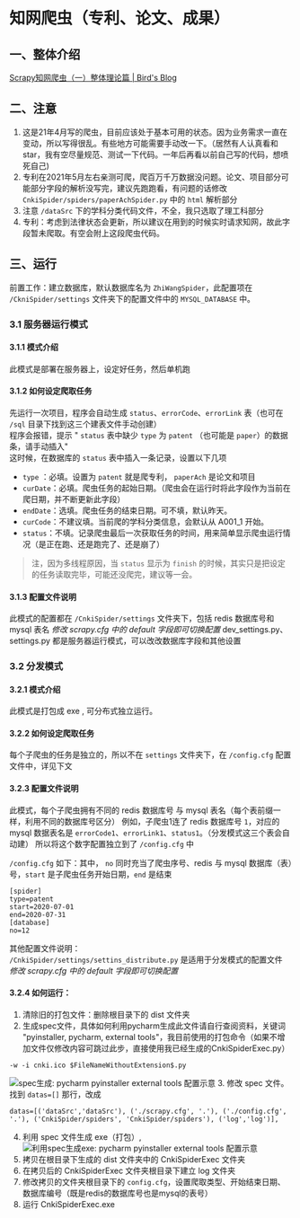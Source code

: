 # 知网爬虫（专利、论文、成果）

## 一、整体介绍

[Scrapy知网爬虫（一）整体理论篇 | Bird's Blog](https://blog.aflybird.cn/2021/07/Scrapy%E7%9F%A5%E7%BD%91%E7%88%AC%E8%99%AB%EF%BC%88%E4%B8%80%EF%BC%89%E6%95%B4%E4%BD%93%E7%90%86%E8%AE%BA%E7%AF%87/)

## 二、注意
1. 这是21年4月写的爬虫，目前应该处于基本可用的状态。因为业务需求一直在变动，所以写得很乱。有些地方可能需要手动改一下。（居然有人认真看和star，我有空尽量规范、测试一下代码。一年后再看以前自己写的代码，想喷死自己)
2. 专利在2021年5月左右亲测可爬，爬百万千万数据没问题。论文、项目部分可能部分字段的解析没写完，建议先跑跑看，有问题的话修改 `CnkiSpider/spiders/paperAchSpider.py` 中的 `html` 解析部分
3. 注意 `/dataSrc` 下的学科分类代码文件，不全，我只选取了理工科部分
4. 专利：考虑到法律状态会更新，所以建议在用到的时候实时请求知网，故此字段暂未爬取。有空会附上这段爬虫代码。
## 三、运行
前置工作：建立数据库，默认数据库名为 `ZhiWangSpider`，此配置项在 `/CkniSpider/settings` 文件夹下的配置文件中的 `MYSQL_DATABASE` 中。  

### 3.1 服务器运行模式
#### 3.1.1 模式介绍
此模式是部署在服务器上，设定好任务，然后单机跑
#### 3.1.2 如何设定爬取任务
先运行一次项目，程序会自动生成 `status`、`errorCode`、`errorLink` 表（也可在 `/sql` 目录下找到这三个建表文件手动创建）  
程序会报错，提示 " `status` 表中缺少 `type` 为 `patent` （也可能是 `paper`）的数据条，请手动插入"  
这时候，在数据库的 `status` 表中插入一条记录，设置以下几项  
* `type` ：必填。设置为 `patent` 就是爬专利， `paperAch` 是论文和项目
* `curDate`：必填。爬虫任务的起始日期。（爬虫会在运行时将此字段作为当前在爬日期，并不断更新此字段）  
* `endDate`：选填。爬虫任务的结束日期。可不填，默认昨天。
* `curCode`：不建议填。当前爬的学科分类信息，会默认从 A001_1 开始。
* `status`：不填。记录爬虫最后一次获取任务的时间，用来简单显示爬虫运行情况（是正在跑、还是跑完了、还是崩了）
> 注，因为多线程原因，当 `status` 显示为 `finish` 的时候，其实只是把设定的任务读取完毕，可能还没爬完，建议等一会。
#### 3.1.3 配置文件说明
此模式的配置都在 `/CnkiSpider/settings` 文件夹下，包括 redis 数据库号和 mysql 表名
*修改 scrapy.cfg 中的 default 字段即可切换配置*
dev_settings.py、settings.py 都是服务器运行模式，可以改改数据库字段和其他设置

### 3.2 分发模式
#### 3.2.1 模式介绍
此模式是打包成 exe , 可分布式独立运行。
#### 3.2.2 如何设定爬取任务
每个子爬虫的任务是独立的，所以不在 `settings` 文件夹下，在 `/config.cfg` 配置文件中，详见下文  
#### 3.2.3 配置文件说明
此模式，每个子爬虫拥有不同的 redis 数据库号 与 mysql 表名（每个表前缀一样，利用不同的数据库号区分）
例如，子爬虫1连了 redis 数据库号 `1`，对应的 mysql 数据表名是 `errorCode1`、`errorLink1`、`status1`。（分发模式这三个表会自动建）
所以将这个数字配置独立到了 `/config.cfg` 中  

`/config.cfg` 如下：其中， `no` 同时充当了爬虫序号、redis 与 mysql 数据库（表）号，`start` 是子爬虫任务开始日期，`end` 是结束  
```config
[spider]
type=patent
start=2020-07-01
end=2020-07-31
[database]
no=12

```

其他配置文件说明：  
`/CnkiSpider/settings/settins_distribute.py` 是适用于分发模式的配置文件  
*修改 scrapy.cfg 中的 default 字段即可切换配置*  

#### 3.2.4 如何运行：
1. 清除旧的打包文件：删除根目录下的 dist 文件夹
2. 生成spec文件，具体如何利用pycharm生成此文件请自行查阅资料，关键词 "pyinstaller, pycharm, external tools"，我目前使用的打包命令（如果不增加文件仅修改内容可跳过此步，直接使用我已经生成的CnkiSpiderExec.py）
```shell script
-w -i cnki.ico $FileNameWithoutExtension$.py
```
![spec生成: pycharm pyinstaller external tools 配置示意](https://tcualhp-notes.oss-cn-hangzhou.aliyuncs.com/img/1624277583.jpg)
3. 修改 spec 文件。找到 `datas=[]` 那行，改成
```shell script
datas=[('dataSrc','dataSrc'), ('./scrapy.cfg', '.'), ('./config.cfg', '.'), ('CnkiSpider/spiders', 'CnkiSpider/spiders'), ('log','log')],
```
4. 利用 spec 文件生成 exe（打包）,
![利用spec生成exe: pycharm pyinstaller external tools 配置示意](https://tcualhp-notes.oss-cn-hangzhou.aliyuncs.com/img/image-20210621201507728.png)
5. 拷贝在根目录下生成的 dist 文件夹中的 CnkiSpiderExec 文件夹
6. 在拷贝后的 CnkiSpiderExec 文件夹根目录下建立 log 文件夹
7. 修改拷贝的文件夹根目录下的 `config.cfg`，设置爬取类型、开始结束日期、数据库编号（既是redis的数据库号也是mysql的表号）
8. 运行 CnkiSpiderExec.exe